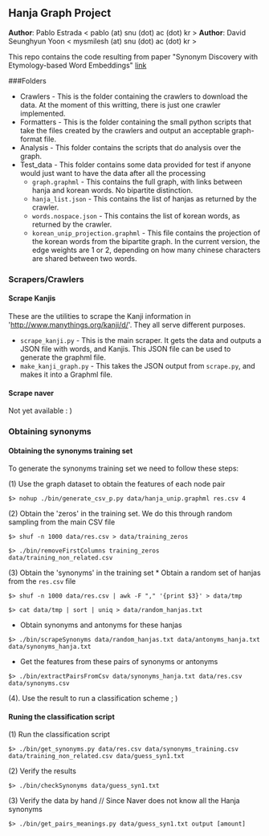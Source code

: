 
## Hanja Graph Project

**Author**: Pablo Estrada \< pablo (at) snu (dot) ac (dot) kr \>
**Author**: David Seunghyun Yoon \< mysmilesh (at) snu (dot) ac (dot) kr \>

This repo contains the code resulting from paper
"Synonym Discovery with Etymology-based Word Embeddings"
<a href="https://ieeexplore.ieee.org/abstract/document/8285290/">link</a>


###Folders
* Crawlers - This is the folder containing the crawlers to download the data.
At the moment of this writting, there is just one crawler implemented.
* Formatters - This is the folder containing the small python scripts that take
the files created by the crawlers and output an acceptable graph-format file.
* Analysis - This folder contains the scripts that do analysis over the graph.
* Test_data - This folder contains some data provided for test if anyone would
just want to have the data after all the processing
    * ```graph.graphml``` - This contains the full graph, with links between hanja
    and korean words. No bipartite distinction.
    * ```hanja_list.json``` - This contains the list of hanjas as returned by the
    crawler.
    * ```words.nospace.json``` - This contains the list of korean words, as
    returned by the crawler.
    * ```korean_unip_projection.graphml``` - This file contains the projection of
    the korean words from the bipartite graph. In the current version, the edge
    weights are 1 or 2, depending on how many chinese characters are shared
    between two words.

### Scrapers/Crawlers
#### Scrape Kanjis
These are the utilities to scrape the Kanji information in
'http://www.manythings.org/kanji/d/'. They all serve different purposes.

* `scrape_kanji.py` - This is the main scraper. It gets the data and outputs a JSON file with
  words, and Kanjis. This JSON file can be used to generate the graphml file.
* `make_kanji_graph.py` - This takes the JSON output from `scrape.py`, and makes it into a Graphml
file.

#### Scrape naver
Not yet available : )

### Obtaining synonyms
#### Obtaining the synonyms training set
To generate the synonyms training set we need to follow these steps:

(1) Use the graph dataset to obtain the features of each node pair

`$> nohup ./bin/generate_csv_p.py data/hanja_unip.graphml res.csv 4`

(2) Obtain the 'zeros' in the training set. We do this through random sampling from the main CSV file

`$> shuf -n 1000 data/res.csv > data/training_zeros`

`$> ./bin/removeFirstColumns training_zeros data/training_non_related.csv`

(3) Obtain the 'synonyms' in the training set
    * Obtain a random set of hanjas from the `res.csv` file

`$> shuf -n 1000 data/res.csv | awk -F "," '{print $3}' > data/tmp`

`$> cat data/tmp | sort | uniq > data/random_hanjas.txt`

* Obtain synonyms and antonyms for these hanjas

`$> ./bin/scrapeSynonyms data/random_hanjas.txt data/antonyms_hanja.txt data/synonyms_hanja.txt`

* Get the features from these pairs of synonyms or antonyms

`$> ./bin/extractPairsFromCsv data/synonyms_hanja.txt data/res.csv data/synonyms.csv`

(4). Use the result to run a classification scheme ; )

#### Runing the classification script

(1) Run the classification script

`$> ./bin/get_synonyms.py data/res.csv data/synonyms_training.csv data/training_non_related.csv data/guess_syn1.txt`

(2) Verify the results

`$> ./bin/checkSynonyms data/guess_syn1.txt`

(3) Verify the data by hand // Since Naver does not know all the Hanja synonyms

`$> ./bin/get_pairs_meanings.py data/guess_syn1.txt output [amount]`
